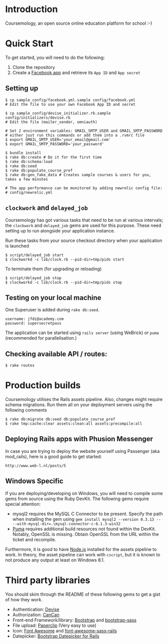 # Introduction

Coursemology, an open source online education platform for school :-)

# Quick Start
To get started, you will need to do the following:

 1. Clone the repository
 2. Create a [Facebook app][1] and retrieve its `App ID` and `App secret`

## Setting up

    $ cp sample_config/facebook.yml.sample config/facebook.yml
    # Edit the file to use your own Facebook App ID and secret

    $ cp sample_config/devise_initializer.rb.sample config/initializers/devise.rb
    # Edit the file (mailer_sender, omniauth)

    # Set 2 environment variables: GMAIL_SMTP_USER and GMAIL_SMTP_PASSWORD
    # either just run this commands or add them into a .rvmrc file
    $ export GMAIL_SMTP_USER='your_email@gmail.com'
    $ export GMAIL_SMTP_PASSWORD='your_password'

    $ bundle install
    $ rake db:create # Do it for the first time
    $ rake db:schema:load
    $ rake db:seed
    $ rake db:populate_course_pref
    $ rake db:gen_fake_data # Creates sample courses & users for you, takes a few minutes

    # The app performance can be monitored by adding newrelic config file:
    # config/newrelic.yml

## `clockwork` and `delayed_job`

Coursemology has got various tasks that need to be run at various intervals; the `clockwork` and `delayed_job` gems are used for this purpose. These need setting up to run alongside your application instance.

Run these tasks from your source checkout directory when your application is launched

    $ script/delayed_job start
    $ clockworkd -c lib/clock.rb --pid-dir=tmp/pids start

To terminate them (for upgrading or reloading)

    $ script/delayed_job stop
    $ clockworkd -c lib/clock.rb --pid-dir=tmp/pids stop

## Testing on your local machine

One Superuser is added during `rake db:seed`.

    username: jfdi@academy.com
    password: supersecretpass

The application can be started using `rails server` (using WeBrick) or `puma` (recommended for parallelisation.)

## Checking available API / routes:
    $ rake routes

# Production builds

Coursemology utilises the Rails assets pipeline. Also, changes might require schema migrations. Run them all on your deployment servers using the following comments

    $ rake db:migrate db:seed db:populate_course_pref
    $ rake tmp:cache:clear assets:clean:all assets:precompile:all

## Deploying Rails apps with Phusion Messenger

In case you are trying to deploy the website yourself using Passenger (aka mod_rails), here is a good guide to get started:

    http://www.web-l.nl/posts/5

## Windows Specific

If you are deploying/developing on Windows, you will need to compile some gems from source using the Ruby DevKit. The following gems require special attention:

 - mysql2 requires the MySQL C Connector to be present. Specify the path when installing the gem using `gem install mysql2 --version 0.3.13 -- --with-mysql-dir=.\mysql-connector-c-6.1.3-win32`
 - [Puma](https://github.com/puma/puma/issues/341) requires additional build resources not found within the DevKit. Notably, OpenSSL is missing. Obtain OpenSSL from the URL within the ticket and recompile.

Furthermore, it is good to have [Node.js](http://nodejs.org) installed for the assets pipeline to work. In theory, the asset pipeline can work with `cscript`, but it is known to not produce any output at least on Windows 8.1.

# Third party libraries

You should skim through the README of these following gems to get a gist of how they work.

* Authentication: [Devise](https://github.com/plataformatec/devise)
* Authorization: [CanCan](https://github.com/ryanb/cancan)
* Front-end Framework/library: [Bootstrap](http://twitter.github.com/bootstrap/) and [bootstrap-sass](https://github.com/thomas-mcdonald/bootstrap-sass)
* File upload: [Paperclip](https://github.com/thoughtbot/paperclip) (Very easy to use)
* Icon: [Font Awesome](http://fortawesome.github.com/Font-Awesome/) and [font-awesome-sass-rails](https://github.com/littlebtc/font-awesome-sass-rails)
* Datepicker: [Bootstrap Datepicker for Rails](https://github.com/Nerian/bootstrap-datepicker-rails)

[1]: https://developers.facebook.com/apps    "Facebook Apps"
